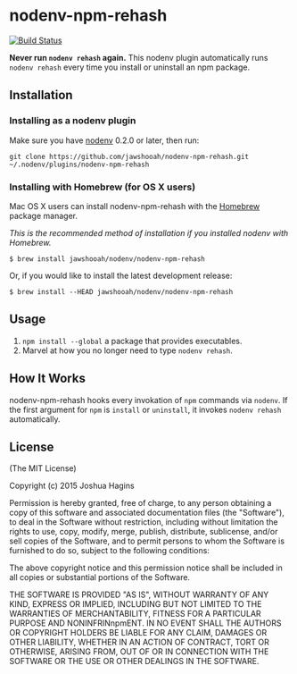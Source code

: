 # nodenv-npm-rehash

[![Build Status](https://img.shields.io/travis/jawshooah/nodenv-npm-rehash/master.svg)](https://travis-ci.org/jawshooah/nodenv-npm-rehash)

**Never run `nodenv rehash` again.** This nodenv plugin automatically
runs `nodenv rehash` every time you install or uninstall an npm package.

## Installation

### Installing as a nodenv plugin

Make sure you have [nodenv](https://github.com/OiNutter/nodenv) 0.2.0 or later,
then run:

    git clone https://github.com/jawshooah/nodenv-npm-rehash.git ~/.nodenv/plugins/nodenv-npm-rehash


### Installing with Homebrew (for OS X users)

Mac OS X users can install nodenv-npm-rehash with the
[Homebrew](http://brew.sh) package manager.

*This is the recommended method of installation if you installed nodenv
 with Homebrew.*

```
$ brew install jawshooah/nodenv/nodenv-npm-rehash
```

Or, if you would like to install the latest development release:

```
$ brew install --HEAD jawshooah/nodenv/nodenv-npm-rehash
```

## Usage

1. `npm install --global` a package that provides executables.
2. Marvel at how you no longer need to type `nodenv rehash`.

## How It Works

nodenv-npm-rehash hooks every invokation of `npm` commands via `nodenv`.
If the first argument for `npm` is `install` or `uninstall`, it invokes `nodenv rehash` automatically.

## License

(The MIT License)

Copyright (c) 2015 Joshua Hagins

Permission is hereby granted, free of charge, to any person obtaining
a copy of this software and associated documentation files (the
"Software"), to deal in the Software without restriction, including
without limitation the rights to use, copy, modify, merge, publish,
distribute, sublicense, and/or sell copies of the Software, and to
permit persons to whom the Software is furnished to do so, subject to
the following conditions:

The above copyright notice and this permission notice shall be
included in all copies or substantial portions of the Software.

THE SOFTWARE IS PROVIDED "AS IS", WITHOUT WARRANTY OF ANY KIND,
EXPRESS OR IMPLIED, INCLUDING BUT NOT LIMITED TO THE WARRANTIES OF
MERCHANTABILITY, FITNESS FOR A PARTICULAR PURPOSE AND
NONINFRINnpmENT. IN NO EVENT SHALL THE AUTHORS OR COPYRIGHT HOLDERS BE
LIABLE FOR ANY CLAIM, DAMAGES OR OTHER LIABILITY, WHETHER IN AN ACTION
OF CONTRACT, TORT OR OTHERWISE, ARISING FROM, OUT OF OR IN CONNECTION
WITH THE SOFTWARE OR THE USE OR OTHER DEALINGS IN THE SOFTWARE.
